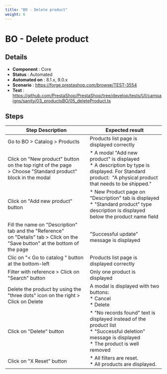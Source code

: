```yaml
---
title: "BO - Delete product"
weight: 6
---
```


# BO - Delete product
## Details
* **Component** : Core
* **Status** : Automated
* **Automated on** : 8.1.x, 9.0.x
* **Scenario** : https://forge.prestashop.com/browse/TEST-3554
* **Test** : https://github.com/PrestaShop/PrestaShop/tree/develop/tests/UI/campaigns/sanity/03_productsBO/05_deleteProduct.ts

## Steps
| Step Description | Expected result |
| ----- | ----- |
| Go to BO > Catalog > Products | Products list page is displayed correctly |
| Click on "New product" button on the top right of the page > Choose "Standard product" block in the modal | * A modal "Add new product" is displayed<br> * A description by type is displayed. For Standard product:  "A physical product that needs to be shipped." |
| Click on "Add new product" button | * New Product page on "Description" tab is displayed<br> * "Standard product" type description is displayed below the product name field |
| Fill the name on "Description" tab and the "Reference" on "Details" tab > Click on the "Save button" at the bottom of the page | "Successful update" message is displayed |
| Clic on "< Go to catalog " button at the bottom-left | Products list page is displayed correctly |
| Filter with reference > Click on "Search" button | Only one product is displayed |
| Delete the product by using the "three dots" icon on the right > Click on Delete | A modal is displayed with two buttons:<br> * Cancel<br> * Delete |
| Click on "Delete" button | * "No records found" text is displayed instead of the product list<br> * "Successful deletion" message is displayed<br> * The product is well removed |
| Click on "X Reset" button | * All filters are reset.<br> * All products are displayed. |
